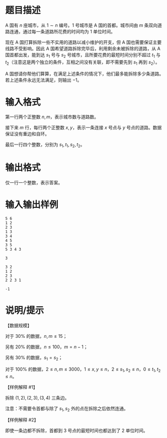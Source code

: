 # 题目描述

A 国有 $n$ 座城市，从 $1 \sim n$ 编号。$1$ 号城市是 A 国的首都。城市间由 $m$ 条双向道路连通，通过每一条道路所花费的时间均为 $1$ 单位时间。  

现在 A 国打算拆除一些不实用的道路以减小维护的开支，但 A 国也需要保证主要线路不受影响。因此 A 国希望道路拆除完毕后，利用剩余未被拆除的道路，从 A 国首都出发，能到达 $s_1$ 号与 $s_2$ 号城市，且所要花费的最短时间分别不超过 $t_1$ 与 $t_2$（注意这是两个独立的条件，互相之间没有关联，即不需要先到 $s_1$ 再到 $s_2$）。

A 国想请你帮他们算算，在满足上述条件的情况下，他们最多能拆除多少条道路。 若上述条件永远无法满足，则输出 $-1$。

# 输入格式

第一行两个正整数 $n,m$，表示城市数与道路数。  

接下来 $m$ 行，每行两个正整数 $x,y$，表示一条连接 $x$ 号点与 $y$ 号点的道路。数据保证没有重边和自环。  

最后一行四个整数，分别为 $s_1,t_1,s_2,t_2$。

# 输出格式

仅一行一个整数，表示答案。

# 输入输出样例

```input1
5 6
1 2
2 3
1 3
3 4
4 5
3 5
5 3 4 3
```

```output1
3
```

```input2
3 2
1 2
2 3
2 2 3 1
```

```output2
-1
```

# 说明/提示

【数据规模】

对于 $30\%$ 的数据，$n,m \le 15$；

另有 $20\%$ 的数据，$n \le 100$，$m = n-1$；

另有 $30\%$ 的数据，$s_1 = s_2$；  

对于 $100\%$ 的数据，$2 \le n,m \le 3000$，$1\le x,y \le n$，$2 \le s_1,s_2 \le n$，$0 \le t_1,t_2 \le n$。  

【样例解释 #1】

拆除 $(1,2),(2,3),(3,4)$ 三条边。

注意：不需要令首都与除了 $s_1,s_2$ 外的点在拆除之后依然连通。

【样例解释 #2】

即使一条边都不拆除，首都到 $3$ 号点的最短时间也都达到了 $2$ 单位时间。
